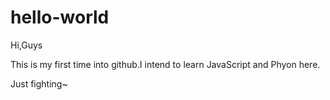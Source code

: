 # hello-world
Hi,Guys

This is my first time into github.I intend to learn JavaScript and Phyon here.

Just fighting~
